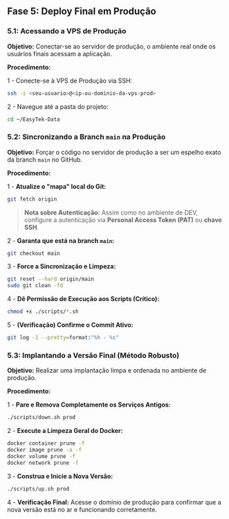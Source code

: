 ## Fase 5: Deploy Final em Produção

### 5.1: Acessando a VPS de Produção

**Objetivo:** Conectar-se ao servidor de produção, o ambiente real onde os usuários finais acessam a aplicação.

**Procedimento:**

1 - Conecte-se à VPS de Produção via SSH:
```bash
ssh -i <seu-usuario>@<ip-ou-dominio-da-vps-prod>
```
2 - Navegue até a pasta do projeto:
```bash
cd ~/EasyTek-Data
```

### 5.2: Sincronizando a Branch `main` na Produção

**Objetivo:** Forçar o código no servidor de produção a ser um espelho exato da branch `main` no GitHub.

**Procedimento:**

1 - **Atualize o "mapa" local do Git:**
```bash
git fetch origin
```
> **Nota sobre Autenticação:** Assim como no ambiente de DEV, configure a autenticação via **Personal Access Token (PAT)** ou **chave SSH**.

2 - **Garanta que está na branch `main`:**
```bash
git checkout main
```
3 - **Force a Sincronização e Limpeza:**
```bash
git reset --hard origin/main
sudo git clean -fd
```
4 - **Dê Permissão de Execução aos Scripts (Crítico):**
```bash
chmod +x ./scripts/*.sh
```
5 - **(Verificação) Confirme o Commit Ativo:**
```bash
git log -1 --pretty=format:"%h - %s"
```

### 5.3: Implantando a Versão Final (Método Robusto)

**Objetivo:** Realizar uma implantação limpa e ordenada no ambiente de produção.

**Procedimento:**

1 - **Pare e Remova Completamente os Serviços Antigos:**
```bash
./scripts/down.sh prod
```
2 - **Execute a Limpeza Geral do Docker:**
```bash
docker container prune -f
docker image prune -a -f
docker volume prune -f
docker network prune -f
```
3 - **Construa e Inicie a Nova Versão:**
```bash
./scripts/up.sh prod
```
4 - **Verificação Final:** Acesse o domínio de produção para confirmar que a nova versão está no ar e funcionando corretamente.
